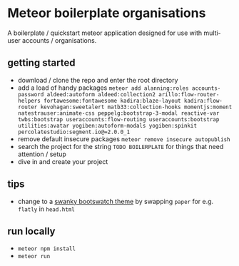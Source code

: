 # Meteor boilerplate organisations

A boilerplate / quickstart meteor application designed for use
with multi-user accounts / organisations.

## getting started

- download / clone the repo and enter the root directory
- add a load of handy packages `meteor add alanning:roles accounts-password aldeed:autoform aldeed:collection2 arillo:flow-router-helpers fortawesome:fontawesome kadira:blaze-layout kadira:flow-router kevohagan:sweetalert matb33:collection-hooks momentjs:moment natestrauser:animate-css peppelg:bootstrap-3-modal reactive-var twbs:bootstrap useraccounts:flow-routing useraccounts:bootstrap utilities:avatar yogiben:autoform-modals yogiben:spinkit percolatestudio:segment.io@=2.0.0_1`
- remove default insecure packages `meteor remove insecure autopublish`
- search the project for the string `TODO BOILERPLATE` for things that need attention / setup
- dive in and create your project

## tips
- change to a [swanky bootswatch theme](https://bootswatch.com/) by swapping `paper` for e.g. `flatly` in `head.html`

## run locally
- `meteor npm install`
- `meteor run`
